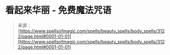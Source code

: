 <!--yml

category: 未分类

date: 2024-06-12 18:36:55

-->

# 看起来华丽 - 免费魔法咒语

> 来源：[https://www.spellsofmagic.com/spells/beauty_spells/body_spells/3122/page.html#0001-01-01](https://www.spellsofmagic.com/spells/beauty_spells/body_spells/3122/page.html#0001-01-01)
